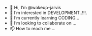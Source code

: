- 👋 Hi, I’m @wakeup-jarvis
- 👀 I’m interested in DEVELOPMENT..!!!.
- 🌱 I’m currently learning CODING...
- 💞️ I’m looking to collaborate on ...
- 📫 How to reach me ...

<!---
wakeup-jarvis/wakeup-jarvis is a ✨ special ✨ repository because its `README.md` (this file) appears on your GitHub profile.
You can click the Preview link to take a look at your changes.
--->
